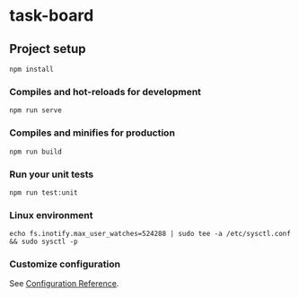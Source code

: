 # task-board

## Project setup
```
npm install
```

### Compiles and hot-reloads for development
```
npm run serve
```

### Compiles and minifies for production
```
npm run build
```

### Run your unit tests
```
npm run test:unit
```

### Linux environment
```
echo fs.inotify.max_user_watches=524288 | sudo tee -a /etc/sysctl.conf && sudo sysctl -p
```

### Customize configuration
See [Configuration Reference](https://cli.vuejs.org/config/).
